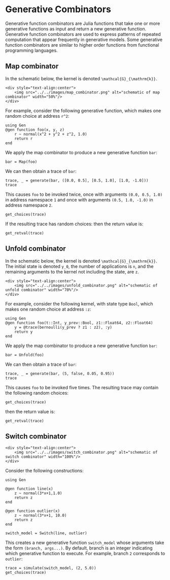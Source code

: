 # Generative Combinators

Generative function combinators are Julia functions that take one or more generative functions as input and return a new generative function. Generative function combinators are used to express patterns of repeated computation that appear frequently in generative models. Some generative function combinators are similar to higher order functions from functional programming languages.

## Map combinator

In the schematic below, the kernel is denoted ``\mathcal{G}_{\mathrm{k}}``.
```@raw html
<div style="text-align:center">
    <img src="../../images/map_combinator.png" alt="schematic of map combinator" width="50%"/>
</div>
```

For example, consider the following generative function, which makes one random choice at address `r^2`:
```@example map_combinator
using Gen
@gen function foo(x, y, z)
    r ~ normal(x^2 + y^2 + z^2, 1.0)
    return r
end
```
We apply the map combinator to produce a new generative function `bar`:
```@example map_combinator
bar = Map(foo)
```
We can then obtain a trace of `bar`:
```@example map_combinator
trace, _ = generate(bar, ([0.0, 0.5], [0.5, 1.0], [1.0, -1.0]))
trace
```
This causes `foo` to be invoked twice, once with arguments `(0.0, 0.5, 1.0)` in address namespace `1` and once with arguments `(0.5, 1.0, -1.0)` in address namespace `2`.

```@example map_combinator
get_choices(trace)
```
If the resulting trace has random choices:
then the return value is:

```@example map_combinator
get_retval(trace)
```

## Unfold combinator

In the schematic below, the kernel is denoted ``\mathcal{G}_{\mathrm{k}}``.
The initial state is denoted ``y_0``, the number of applications is ``n``, and the remaining arguments to the kernel not including the state, are ``z``.
```@raw html
<div style="text-align:center">
    <img src="../../images/unfold_combinator.png" alt="schematic of unfold combinator" width="70%"/>
</div>
```

For example, consider the following kernel, with state type `Bool`, which makes one random choice at address `:z`:
```@example unfold_combinator
using Gen
@gen function foo(t::Int, y_prev::Bool, z1::Float64, z2::Float64)
    y = @trace(bernoulli(y_prev ? z1 : z2), :y)
    return y
end
```
We apply the map combinator to produce a new generative function `bar`:
```@example unfold_combinator
bar = Unfold(foo)
```
We can then obtain a trace of `bar`:
```@example unfold_combinator
trace, _ = generate(bar, (5, false, 0.05, 0.95))
trace
```
This causes `foo` to be invoked five times.
The resulting trace may contain the following random choices:
```@example unfold_combinator
get_choices(trace)
```
then the return value is:
```@example unfold_combinator
get_retval(trace)
```

## Switch combinator

```@raw html
<div style="text-align:center">
    <img src="../../images/switch_combinator.png" alt="schematic of switch combinator" width="100%"/>
</div>
```

Consider the following constructions:

```@setup switch_combinator
using Gen
```

```@example switch_combinator
@gen function line(x)
    z ~ normal(3*x+1,1.0)
    return z
end

@gen function outlier(x)
    z ~ normal(3*x+1, 10.0)
    return z
end

switch_model = Switch(line, outlier)
```

This creates a new generative function `switch_model` whose arguments take the form `(branch, args...)`. By default,
branch is an integer indicating which generative function to execute. For example, branch `2` corresponds to `outlier`:

```@example switch_combinator
trace = simulate(switch_model, (2, 5.0))
get_choices(trace)
```

